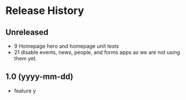 # Release History

## Unreleased

- 9 Homepage hero and homepage unit tests
- 21 disable events, news, people, and forms apps as we are not using them yet.

## 1.0 (yyyy-mm-dd)

- feature y

